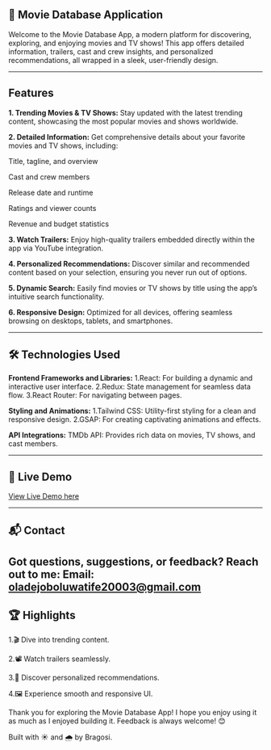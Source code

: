 ## 🎥 Movie Database Application

Welcome to the Movie Database App, a modern platform for discovering, exploring, and enjoying movies and TV shows! This app offers detailed information, trailers, cast and crew insights, and personalized recommendations, all wrapped in a sleek, user-friendly design.

----
## Features
**1. Trending Movies & TV Shows:** Stay updated with the latest trending content, showcasing the most popular movies and shows worldwide.

**2. Detailed Information:**
Get comprehensive details about your favorite movies and TV shows, including:

Title, tagline, and overview

Cast and crew members

Release date and runtime

Ratings and viewer counts

Revenue and budget statistics


**3. Watch Trailers:** Enjoy high-quality trailers embedded directly within the app via YouTube integration.


**4. Personalized Recommendations:** Discover similar and recommended content based on your selection, ensuring you never run out of options.

**5. Dynamic Search:** Easily find movies or TV shows by title using the app’s intuitive search functionality.

**6. Responsive Design:** Optimized for all devices, offering seamless browsing on desktops, tablets, and smartphones.

----

## 🛠️ Technologies Used

**Frontend Frameworks and Libraries:**
1.React: For building a dynamic and interactive user interface.
2.Redux: State management for seamless data flow.
3.React Router: For navigating between pages.

**Styling and Animations:**
1.Tailwind CSS: Utility-first styling for a clean and responsive design.
2.GSAP: For creating captivating animations and effects.

**API Integrations:** TMDb API: Provides rich data on movies, TV shows, and cast members.

----

## 🚀 Live Demo

[View Live Demo here](https://movie-app-tan-zeta-48.vercel.app/)

----

## 📬 Contact
  Got questions, suggestions, or feedback? Reach out to me:
  Email: oladejoboluwatife20003@gmail.com
----
## 🏆 Highlights

1.🎬 Dive into trending content.

2.📽️ Watch trailers seamlessly.

3.🌟 Discover personalized recommendations.

4.🖼️ Experience smooth and responsive UI.

Thank you for exploring the Movie Database App! I hope you enjoy using it as much as I enjoyed building it. Feedback is always welcome! 😊

Built with ☀️ and 🌧️ by Bragosi.
